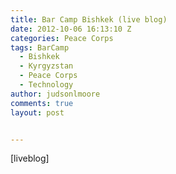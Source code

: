 ```yaml
---
title: Bar Camp Bishkek (live blog)
date: 2012-10-06 16:13:10 Z
categories: Peace Corps
tags: BarCamp
  - Bishkek
  - Kyrgyzstan
  - Peace Corps
  - Technology
author: judsonlmoore
comments: true
layout: post


---
```


[liveblog]
